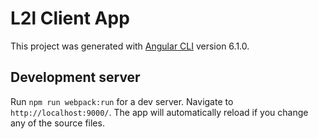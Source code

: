 # L2l Client App

This project was generated with [Angular CLI](https://github.com/angular/angular-cli) version 6.1.0.

## Development server

Run `npm run webpack:run` for a dev server. Navigate to `http://localhost:9000/`. The app will automatically reload if you change any of the source files.

